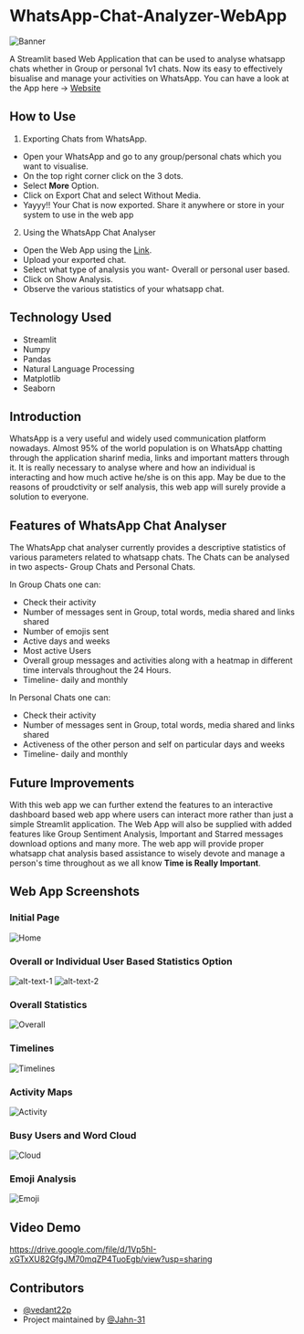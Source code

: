 # WhatsApp-Chat-Analyzer-WebApp
![Banner](https://github.com/Sakalya100/WhatsApp-Chat-Analyzer-WebApp/blob/main/Images/Orange%20And%20Blue%20Modern%20Professional%20Construction%20Banner%20Design.png)


A Streamlit based Web Application that can be used to analyse whatsapp chats whether in Group or personal 1v1 chats. Now its easy to effectively bisualise and manage your activities on WhatsApp. You can have a look at the App here -> [Website](https://huggingface.co/spaces/vedant22p/whatsapp-chat-analyzer)

## How to Use

1. Exporting Chats from WhatsApp.
- Open your WhatsApp and go to any group/personal chats which you want to visualise.
- On the top right corner click on the 3 dots.
- Select **More** Option.
- Click on Export Chat and select Without Media.
- Yayyy!! Your Chat is now exported. Share it anywhere or store in your system to use in the web app

2. Using the WhatsApp Chat Analyser
- Open the Web App using the [Link](https://wca-sakalya.herokuapp.com/).
- Upload your exported chat.
- Select what type of analysis you want- Overall or personal user based.
- Click on Show Analysis.
- Observe the various statistics of your whatsapp chat.


## Technology Used
- Streamlit
- Numpy
- Pandas
- Natural Language Processing
- Matplotlib
- Seaborn


## Introduction

WhatsApp is a very useful and widely used communication platform nowadays. Almost 95% of the world population is on WhatsApp chatting through the application sharinf media, links and important matters through it. It is really necessary to analyse where and how an individual is interacting and how much active he/she is on this app. May be due to the reasons of proudctivity or self analysis, this web app will surely provide a solution to everyone.

## Features of WhatsApp Chat Analyser

The WhatsApp chat analyser currently provides a descriptive statistics of various parameters related to whatsapp chats. The Chats can be analysed in two aspects- Group Chats and Personal Chats.

In Group Chats one can:
- Check their activity
- Number of messages sent in Group, total words, media shared and links shared
- Number of emojis sent
- Active days and weeks
- Most active Users
- Overall group messages and activities along with a heatmap in different time intervals throughout the 24 Hours.
- Timeline- daily and monthly

In Personal Chats one can:
- Check their activity
- Number of messages sent in Group, total words, media shared and links shared
- Activeness of the other person and self on particular days and weeks
- Timeline- daily and monthly


## Future Improvements
With this web app we can further extend the features to an interactive dashboard based web app where users can interact more rather than just a simple Streamlit application. The Web App will also be supplied with added features like Group Sentiment Analysis, Important and Starred messages download options and many more. The web app will provide proper whatsapp chat analysis based assistance to wisely devote and manage a person's time throughout as we all know **Time is Really Important**.


## Web App Screenshots

### Initial Page 
![Home](https://github.com/Sakalya100/WhatsApp-Chat-Analyzer-WebApp/blob/main/Images/1.png)

### Overall or Individual User Based Statistics Option
![alt-text-1](https://github.com/Sakalya100/WhatsApp-Chat-Analyzer-WebApp/blob/main/Images/2.png) ![alt-text-2](https://github.com/Sakalya100/WhatsApp-Chat-Analyzer-WebApp/blob/main/Images/3.png)

### Overall Statistics
![Overall](https://github.com/Sakalya100/WhatsApp-Chat-Analyzer-WebApp/blob/main/Images/4.png)

### Timelines
![Timelines](https://github.com/Sakalya100/WhatsApp-Chat-Analyzer-WebApp/blob/main/Images/5.png)

### Activity Maps
![Activity](https://github.com/Sakalya100/WhatsApp-Chat-Analyzer-WebApp/blob/main/Images/6.png)

### Busy Users and Word Cloud
![Cloud](https://github.com/Sakalya100/WhatsApp-Chat-Analyzer-WebApp/blob/main/Images/7.png)

### Emoji Analysis
![Emoji](https://github.com/Sakalya100/WhatsApp-Chat-Analyzer-WebApp/blob/main/Images/8.png)


## Video Demo

https://drive.google.com/file/d/1Vp5hI-xGTxXU82GfgJM70mqZP4TuoEgb/view?usp=sharing

## Contributors
- [@vedant22p](https://github.com/vedant22p)
- Project maintained by [@Jahn-31](https://github.com/Jahn-31)

